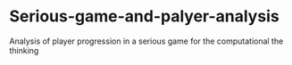 # Serious-game-and-palyer-analysis
Analysis of player progression in a serious game for the computational the thinking
